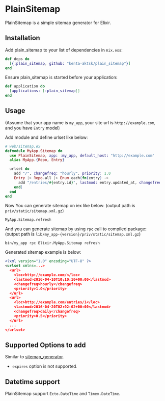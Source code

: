 # PlainSitemap

PlainSitemap is a simple sitemap generator for Elixir.

## Installation

Add plain_sitemap to your list of dependencies in `mix.exs`:

```elixir
def deps do
  [{:plain_sitemap, github: "kenta-aktsk/plain_sitemap"}]
end
```

Ensure plain_sitemap is started before your application:

```elixir
def application do
  [applications: [:plain_sitemap]]
end
```

## Usage

(Assume that your app name is `my_app`, your site url is `http://example.com`, and you have `Entry` model)

Add module and define urlset like below:

```elixir
# web/sitemap.ex
defmodule MyApp.Sitemap do
  use PlainSitemap, app: :my_app, default_host: "http://example.com"
  alias MyApp.{Repo, Entry}

  urlset do
    add "/", changefreq: "hourly", priority: 1.0
    Entry |> Repo.all |> Enum.each(fn(entry) ->
      add "/entries/#{entry.id}", lastmod: entry.updated_at, changefreq: "daily", priority: 0.5
    end)
  end
end
```

Now You can generate sitemap on iex like below:
(output path is `priv/static/sitemap.xml.gz`)

```
MyApp.Sitemap.refresh
```

And you can generate sitemap by using `rpc` call to compiled package:
(output path is `lib/my_app-{version}/priv/static/sitemap.xml.gz`)

```
bin/my_app rpc Elixir.MyApp.Sitemap refresh
```

Generated sitemap example is below:

```xml
<?xml version="1.0" encoding="UTF-8" ?>
<urlset xmlns=...>
  <url>
    <loc>http://example.com/</loc>
    <lastmod>2016-04-10T10:10:10+00:00</lastmod>
    <changefreq>hourly</changefreq>
    <priority>1.0</priority>
  </url>
  <url>
    <loc>http://example.com/entries/1</loc>
    <lastmod>2016-04-20T02:02:02+00:00</lastmod>
    <changefreq>daily</changefreq>
    <priority>0.5</priority>
  </url>
  ...
</urlset>
```

## Supported Options to add

Similar to [sitemap_generator](https://github.com/kjvarga/sitemap_generator#supported-options-to-add).

  * `expires` option is not supported.


## Datetime support

PlainSitemap support `Ecto.DateTime` and `Timex.DateTime`.
